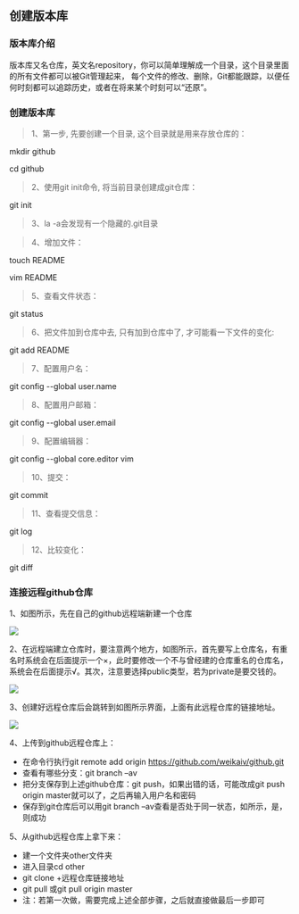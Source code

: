 ## 创建版本库
### 版本库介绍
版本库又名仓库，英文名repository，你可以简单理解成一个目录，这个目录里面的所有文件都可以被Git管理起来，
每个文件的修改、删除，Git都能跟踪，以便任何时刻都可以追踪历史，或者在将来某个时刻可以“还原”。
### 创建版本库
> 1、第一步, 先要创建一个目录, 这个目录就是用来存放仓库的：

   mkdir github
   
   cd github
> 2、使用git init命令, 将当前目录创建成git仓库：

   git init
> 3、la -a会发现有一个隐藏的.git目录

> 4、增加文件：

touch README

vim README
> 5、查看文件状态：

git status
> 6、把文件加到仓库中去, 只有加到仓库中了, 才可能看一下文件的变化:

git add README
> 7、配置用户名：

git config --global user.name
> 8、配置用户邮箱：

git config --global user.email
> 9、配置编辑器：

git config --global core.editor vim
> 10、提交：

git commit
> 11、查看提交信息：

git log
> 12、比较变化：

git diff
### 连接远程github仓库
1、如图所示，先在自己的github远程端新建一个仓库

![](mysql/10.png)

2、在远程端建立仓库时，要注意两个地方，如图所示，首先要写上仓库名，有重名时系统会在后面提示一个×，此时要修改一个不与曾经建的仓库重名的仓库名，系统会在后面提示√。其次，注意要选择public类型，若为private是要交钱的。

![](mysql/11.png)

3、创建好远程仓库后会跳转到如图所示界面，上面有此远程仓库的链接地址。

![](mysql/12.png)

4、上传到github远程仓库上：
* 在命令行执行git remote add origin https://github.com/weikaiv/github.git
* 查看有哪些分支：git branch –av
* 把分支保存到上述github仓库：git push，如果出错的话，可能改成git push origin master就可以了，之后再输入用户名和密码
* 保存到git仓库后可以用git branch –av查看是否处于同一状态，如所示，是，则成功
 

5、从github远程仓库上拿下来：
* 建一个文件夹other文件夹
* 进入目录cd other
* git clone +远程仓库链接地址
* git pull 或git pull origin master
* 注：若第一次做，需要完成上述全部步骤，之后就直接做最后一步即可

